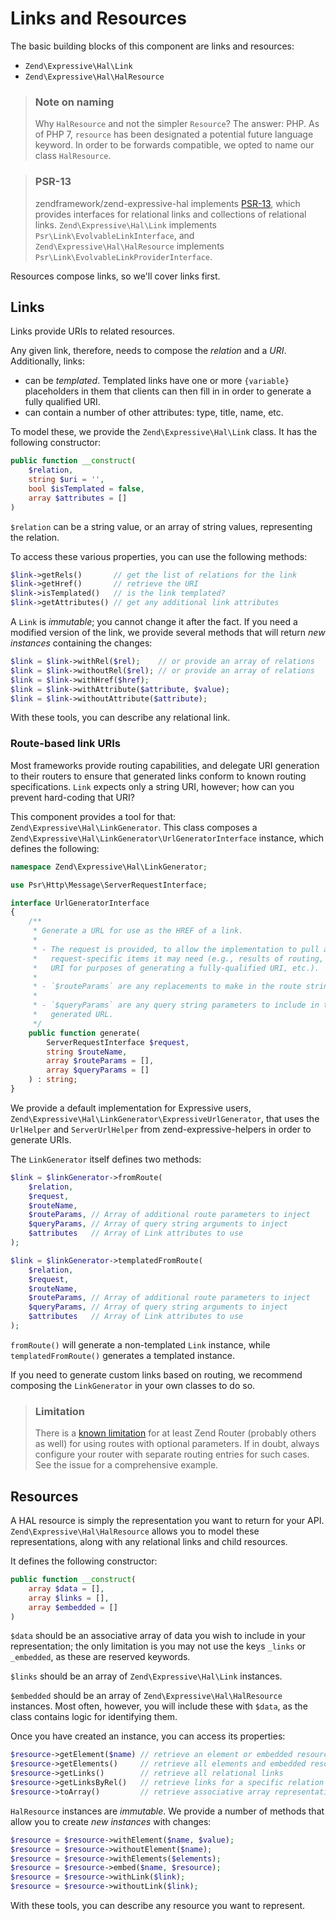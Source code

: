# Links and Resources

The basic building blocks of this component are links and resources:

- `Zend\Expressive\Hal\Link`
- `Zend\Expressive\Hal\HalResource`

> ### Note on naming
>
> Why `HalResource` and not the simpler `Resource`? The answer: PHP. As of PHP
> 7, `resource` has been designated a potential future language keyword. In
> order to be forwards compatible, we opted to name our class `HalResource`.

> ### PSR-13
> 
> zendframework/zend-expressive-hal implements [PSR-13](http://www.php-fig.org/psr/psr-13/),
> which provides interfaces for relational links and collections of relational
> links. `Zend\Expressive\Hal\Link` implements `Psr\Link\EvolvableLinkInterface`, and
> `Zend\Expressive\Hal\HalResource` implements `Psr\Link\EvolvableLinkProviderInterface`.

Resources compose links, so we'll cover links first.

## Links

Links provide URIs to related resources.

Any given link, therefore, needs to compose the _relation_ and a _URI_.
Additionally, links:

- can be _templated_. Templated links have one or more `{variable}` placeholders
  in them that clients can then fill in in order to generate a fully qualified
  URI.
- can contain a number of other attributes: type, title, name, etc.

To model these, we provide the `Zend\Expressive\Hal\Link` class. It has the
following constructor:

```php
public function __construct(
    $relation,
    string $uri = '',
    bool $isTemplated = false,
    array $attributes = []
)
```

`$relation` can be a string value, or an array of string values, representing
the relation.

To access these various properties, you can use the following methods:

```php
$link->getRels()       // get the list of relations for the link
$link->getHref()       // retrieve the URI
$link->isTemplated()   // is the link templated?
$link->getAttributes() // get any additional link attributes
```

A `Link` is _immutable_; you cannot change it after the fact. If you need a
modified version of the link, we provide several methods that will return _new
instances_ containing the changes:

```php
$link = $link->withRel($rel);    // or provide an array of relations
$link = $link->withoutRel($rel); // or provide an array of relations
$link = $link->withHref($href);
$link = $link->withAttribute($attribute, $value);
$link = $link->withoutAttribute($attribute);
```

With these tools, you can describe any relational link.

### Route-based link URIs

Most frameworks provide routing capabilities, and delegate URI generation to
their routers to ensure that generated links conform to known routing
specifications. `Link` expects only a string URI, however; how can you prevent
hard-coding that URI?

This component provides a tool for that: `Zend\Expressive\Hal\LinkGenerator`.
This class composes a `Zend\Expressive\Hal\LinkGenerator\UrlGeneratorInterface`
instance, which defines the following:

```php
namespace Zend\Expressive\Hal\LinkGenerator;

use Psr\Http\Message\ServerRequestInterface;

interface UrlGeneratorInterface
{
    /**
     * Generate a URL for use as the HREF of a link.
     *
     * - The request is provided, to allow the implementation to pull any
     *   request-specific items it may need (e.g., results of routing, original
     *   URI for purposes of generating a fully-qualified URI, etc.).
     *
     * - `$routeParams` are any replacements to make in the route string.
     *
     * - `$queryParams` are any query string parameters to include in the
     *   generated URL.
     */
    public function generate(
        ServerRequestInterface $request,
        string $routeName,
        array $routeParams = [],
        array $queryParams = []
    ) : string;
}
```

We provide a default implementation for Expressive users,
`Zend\Expressive\Hal\LinkGenerator\ExpressiveUrlGenerator`,  that uses the
`UrlHelper` and `ServerUrlHelper` from zend-expressive-helpers in order to
generate URIs.

The `LinkGenerator` itself defines two methods:

```php
$link = $linkGenerator->fromRoute(
    $relation,
    $request,
    $routeName,
    $routeParams, // Array of additional route parameters to inject
    $queryParams, // Array of query string arguments to inject
    $attributes   // Array of Link attributes to use
);

$link = $linkGenerator->templatedFromRoute(
    $relation,
    $request,
    $routeName,
    $routeParams, // Array of additional route parameters to inject
    $queryParams, // Array of query string arguments to inject
    $attributes   // Array of Link attributes to use
);
```

`fromRoute()` will generate a non-templated `Link` instance, while
`templatedFromRoute()` generates a templated instance.

If you need to generate custom links based on routing, we recommend composing
the `LinkGenerator` in your own classes to do so.

> ### Limitation
> There is a [known limitation](https://github.com/zendframework/zend-expressive-hal/issues/5) for at least Zend Router (probably
> others as well) for using routes with optional parameters. If in doubt, always
> configure your router with separate routing entries for such cases. See the
> issue for a comprehensive example.

## Resources

A HAL resource is simply the representation you want to return for your API.
`Zend\Expressive\Hal\HalResource` allows you to model these representations,
along with any relational links and child resources.

It defines the following constructor:

```php
public function __construct(
    array $data = [],
    array $links = [],
    array $embedded = []
)
```

`$data` should be an associative array of data you wish to include in your
representation; the only limitation is you may not use the keys `_links` or
`_embedded`, as these are reserved keywords.

`$links` should be an array of `Zend\Expressive\Hal\Link` instances.

`$embedded` should be an array of `Zend\Expressive\Hal\HalResource` instances.
Most often, however, you will include these with `$data`, as the class contains
logic for identifying them.

Once you have created an instance, you can access its properties:

```php
$resource->getElement($name) // retrieve an element or embedded resource by name
$resource->getElements()     // retrieve all elements and embedded resources
$resource->getLinks()        // retrieve all relational links
$resource->getLinksByRel()   // retrieve links for a specific relation
$resource->toArray()         // retrieve associative array representation
```

`HalResource` instances are _immutable_. We provide a number of methods that
allow you to create _new instances_ with changes:

```php
$resource = $resource->withElement($name, $value);
$resource = $resource->withoutElement($name);
$resource = $resource->withElements($elements);
$resource = $resource->embed($name, $resource);
$resource = $resource->withLink($link);
$resource = $resource->withoutLink($link);
```

With these tools, you can describe any resource you want to represent.
